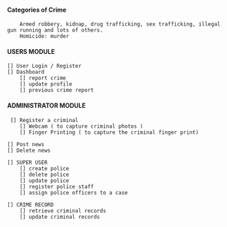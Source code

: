 #### Categories of Crime

        Armed robbery, kidnap, drug trafficking, sex trafficking, illegal gun running and lots of others.
        Homicide: murder


#### USERS MODULE

    [] User Login / Register
    [] Dashboard
        [] report crime
        [] update profile
        [] previous crime report

#### ADMINISTRATOR MODULE

     [] Register a criminal
        [] Webcam ( to capture criminal photos )
        [] Finger Printing ( to capture the criminal finger print)

    [] Post news
    [] Delete news

    [] SUPER USER
        [] create police
        [] delete police
        [] update police
        [] register police staff
        [] assign police officers to a case

    [] CRIME RECORD
        [] retrieve criminal records
        [] update criminal records
